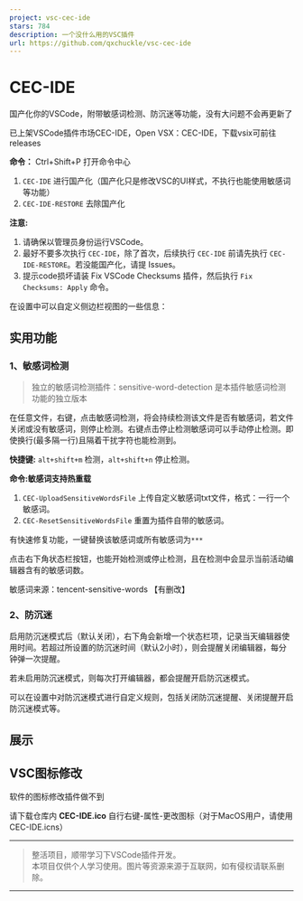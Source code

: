 ```yaml
---
project: vsc-cec-ide
stars: 784
description: 一个没什么用的VSC插件
url: https://github.com/qxchuckle/vsc-cec-ide
---
```


CEC-IDE
=======

国产化你的VSCode，附带敏感词检测、防沉迷等功能，没有大问题不会再更新了

已上架VSCode插件市场CEC-IDE，Open VSX：CEC-IDE，下载vsix可前往releases

**命令：** Ctrl+Shift+P 打开命令中心

1.  `CEC-IDE` 进行国产化（国产化只是修改VSC的UI样式，不执行也能使用敏感词等功能）
2.  `CEC-IDE-RESTORE` 去除国产化

**注意:**

1.  请确保以管理员身份运行VSCode。
2.  最好不要多次执行 `CEC-IDE`，除了首次，后续执行 `CEC-IDE` 前请先执行 `CEC-IDE-RESTORE`。若没能国产化，请提 Issues。
3.  提示code损坏请装 Fix VSCode Checksums 插件，然后执行 `Fix Checksums: Apply` 命令。

在设置中可以自定义侧边栏视图的一些信息：

实用功能
----

### 1、敏感词检测

> 独立的敏感词检测插件：sensitive-word-detection 是本插件敏感词检测功能的独立版本

在任意文件，右键，点击敏感词检测，将会持续检测该文件是否有敏感词，若文件关闭或没有敏感词，则停止检测。右键点击停止检测敏感词可以手动停止检测。即使换行(最多隔一行)且隔着干扰字符也能检测到。

**快捷键:** `alt+shift+m` 检测，`alt+shift+n` 停止检测。

**命令:敏感词支持热重载**

1.  `CEC-UploadSensitiveWordsFile` 上传自定义敏感词txt文件，格式：一行一个敏感词。
2.  `CEC-ResetSensitiveWordsFile` 重置为插件自带的敏感词。

有快速修复功能，一键替换该敏感词或所有敏感词为`***`

点击右下角状态栏按钮，也能开始检测或停止检测，且在检测中会显示当前活动编辑器含有的敏感词数。

敏感词来源：tencent-sensitive-words 【有删改】

### 2、防沉迷

启用防沉迷模式后（默认关闭），右下角会新增一个状态栏项，记录当天编辑器使用时间。若超过所设置的防沉迷时间（默认2小时），则会提醒关闭编辑器，每分钟弹一次提醒。

若未启用防沉迷模式，则每次打开编辑器，都会提醒开启防沉迷模式。

可以在设置中对防沉迷模式进行自定义规则，包括关闭防沉迷提醒、关闭提醒开启防沉迷模式等。

展示
--

VSC图标修改
-------

软件的图标修改插件做不到

请下载仓库内 **CEC-IDE.ico** 自行右键-属性-更改图标（对于MacOS用户，请使用 CEC-IDE.icns）

* * *

> 整活项目，顺带学习下VSCode插件开发。  
> 本项目仅供个人学习使用。图片等资源来源于互联网，如有侵权请联系删除。

* * *
